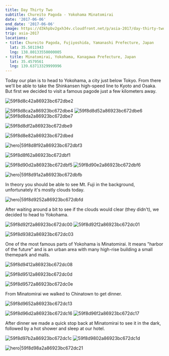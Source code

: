 ```yaml
---
title: Day Thirty Two
subtitle: Chureito Pagoda - Yokohama Minatomirai
date: '2017-06-06'
end_date: '2017-06-06'
image: https://d3khpbv2gxh34v.cloudfront.net/p/asia-2017/day-thirty-two/59f8d8862a86923bc672dbdb.jpg
trip: asia-2017
locations:
- title: Chureito Pagoda, Fujiyoshida, Yamanashi Prefecture, Japan
  lat: 35.5011943
  lng: 138.80133550000005
- title: Minatomirai, Yokohama, Kanagawa Prefecture, Japan
  lat: 35.4579561
  lng: 139.63713329999996
---
```


Today our plan is to head to Yokohama, a city just below Tokyo. From there we'll be able to take the Shinkansen high-speed line to Kyoto and Osaka. But first we decided to visit a famous pagode just a few kilometers away.

![59f8d8c42a86923bc672dbe2](https://d3khpbv2gxh34v.cloudfront.net/p/asia-2017/day-thirty-two/59f8d8ca2a86923bc672dbe3.jpg "1.5")

![59f8d8ca2a86923bc672dbe4](https://d3khpbv2gxh34v.cloudfront.net/p/asia-2017/day-thirty-two/59f8d8d22a86923bc672dbe5.jpg "1.5")
![59f8d8d52a86923bc672dbe6](https://d3khpbv2gxh34v.cloudfront.net/p/asia-2017/day-thirty-two/59f8d8da2a86923bc672dbe8.jpg "1.5")
![59f8d8da2a86923bc672dbe7](https://d3khpbv2gxh34v.cloudfront.net/p/asia-2017/day-thirty-two/59f8d8e12a86923bc672dbea.jpg "1.5")

![59f8d8df2a86923bc672dbe9](https://d3khpbv2gxh34v.cloudfront.net/p/asia-2017/day-thirty-two/59f8d8ea2a86923bc672dbee.jpg "1.5")

![59f8d8e82a86923bc672dbed](https://d3khpbv2gxh34v.cloudfront.net/p/asia-2017/day-thirty-two/59f8d8ef2a86923bc672dbf0.jpg "1.5")

![hero|59f8d8f92a86923bc672dbf3](https://d3khpbv2gxh34v.cloudfront.net/p/asia-2017/day-thirty-two/59f8d8f92a86923bc672dbf3.jpg "1.5")

![59f8d8f62a86923bc672dbf1](https://d3khpbv2gxh34v.cloudfront.net/p/asia-2017/day-thirty-two/59f8d9002a86923bc672dbf4.jpg "1.5")

![59f8d90d2a86923bc672dbf5](https://d3khpbv2gxh34v.cloudfront.net/p/asia-2017/day-thirty-two/59f8d9172a86923bc672dbf8.jpg "1.506")
![59f8d90e2a86923bc672dbf6](https://d3khpbv2gxh34v.cloudfront.net/p/asia-2017/day-thirty-two/59f8d9252a86923bc672dbfe.jpg "1.506")

![hero|59f8d91a2a86923bc672dbfb](https://d3khpbv2gxh34v.cloudfront.net/p/asia-2017/day-thirty-two/59f8d91a2a86923bc672dbfb.jpg "3.022")

In theory you should be able to see Mt. Fuji in the background, unfortunately it's mostly clouds today.

![hero|59f8d9252a86923bc672dbfd](https://d3khpbv2gxh34v.cloudfront.net/p/asia-2017/day-thirty-two/59f8d9252a86923bc672dbfd.jpg "1.506")

After waiting around a bit to see if the clouds would clear (they didn't), we decided to head to Yokohama.

![59f8d92f2a86923bc672dc00](https://d3khpbv2gxh34v.cloudfront.net/p/asia-2017/day-thirty-two/59f8d9402a86923bc672dc07.jpg "1.673")
![59f8d92f2a86923bc672dc01](https://d3khpbv2gxh34v.cloudfront.net/p/asia-2017/day-thirty-two/59f8d93a2a86923bc672dc04.jpg "1.5")

![59f8d9382a86923bc672dc03](https://d3khpbv2gxh34v.cloudfront.net/p/asia-2017/day-thirty-two/59f8d9422a86923bc672dc09.jpg "1.5")

One of the most famous parts of Yokohama is Minatomirai. It means "harbor of the future" and is an urban area with many high-rise building a small themepark and malls.

![59f8d9412a86923bc672dc08](https://d3khpbv2gxh34v.cloudfront.net/p/asia-2017/day-thirty-two/59f8d9472a86923bc672dc0c.jpg "1.5")

![59f8d9512a86923bc672dc0d](https://d3khpbv2gxh34v.cloudfront.net/p/asia-2017/day-thirty-two/59f8d9572a86923bc672dc0f.jpg "1.506")

![59f8d9572a86923bc672dc0e](https://d3khpbv2gxh34v.cloudfront.net/p/asia-2017/day-thirty-two/59f8d95c2a86923bc672dc10.jpg "1.55")

From Minatomirai we walked to Chinatown to get dinner.

![59f8d9652a86923bc672dc13](https://d3khpbv2gxh34v.cloudfront.net/p/asia-2017/day-thirty-two/59f8d96c2a86923bc672dc15.jpg "1.5")

![59f8d96d2a86923bc672dc16](https://d3khpbv2gxh34v.cloudfront.net/p/asia-2017/day-thirty-two/59f8d9742a86923bc672dc19.jpg "1.5")
![59f8d96f2a86923bc672dc17](https://d3khpbv2gxh34v.cloudfront.net/p/asia-2017/day-thirty-two/59f8d9782a86923bc672dc1b.jpg "1.5")

After dinner we made a quick stop back at Minatomirai to see it in the dark, followed by a hot shower and sleep at our hotel.

![59f8d97b2a86923bc672dc1c](https://d3khpbv2gxh34v.cloudfront.net/p/asia-2017/day-thirty-two/59f8d9802a86923bc672dc1e.jpg "0.667")
![59f8d9802a86923bc672dc1d](https://d3khpbv2gxh34v.cloudfront.net/p/asia-2017/day-thirty-two/59f8d9852a86923bc672dc20.jpg "1.5")

![hero|59f8d98a2a86923bc672dc21](https://d3khpbv2gxh34v.cloudfront.net/p/asia-2017/day-thirty-two/59f8d98a2a86923bc672dc21.jpg "1.483")

